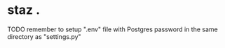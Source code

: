 # staz .

TODO remember to setup ".env" file with Postgres password in the same directory as "settings.py"
